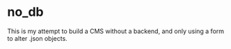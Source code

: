 # no_db
This is my attempt to build a CMS without a backend, and only using a form to alter .json objects. 
